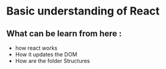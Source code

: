 # Basic understanding of React
## What can be learn from here :
- how react works
- How it updates the DOM
- How are the folder Structures
